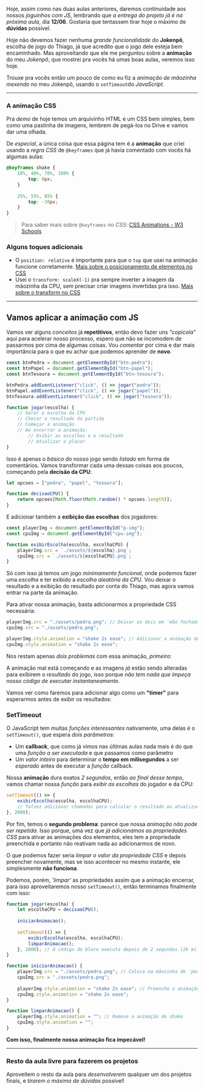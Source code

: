 Hoje, assim como nas duas aulas anteriores, daremos continuidade aos nossos *joguinhos com JS*, lembrando que *a entrega do projeto já é na próxima aula*, dia **12/06**. Gostaria que tentassem tirar hoje o máximo de **dúvidas** possível.

Hoje não devemos fazer nenhuma *grande funcionalidade* do **Jokenpô**, escolha de jogo do Thiago, já que acredito que o jogo dele esteja bem encaminhado. Mas aproveitando que ele me perguntou sobre a **animação** do meu *Jokenpô*, que mostrei pra vocês há umas boas aulas, veremos isso hoje.

Trouxe pra vocês então um pouco de como eu fiz a *animação de mãozinha mexendo* no meu Jokenpô, usando o `setTimeout`do *JavaScript*.

---

### A animação CSS

Pra *demo* de hoje temos um arquivinho HTML e um CSS bem simples, bem como uma pastinha de imagens, lembrem de pegá-los no Drive e vamos dar uma olhada. 

De *especial*, a única coisa que essa página tem é a **animação** que criei usando a *regra CSS* de `@keyframes` que já havia comentado com vocês há algumas aulas:

```css
@keyframes shake {
	10%, 40%, 70%, 100% {
		top: 0px;
	}
	
	25%, 55%, 85% {
		top: -30px;
	}
}
```

> Para saber mais sobre `@keyframes` no *CSS*: [CSS Animations - W3 Schools](https://www.w3schools.com/css/css3_animations.asp)

### Alguns toques adicionais

- O `position: relative` é importante para que o `top` que usei na animação funcione corretamente. [Mais sobre o posicionamento de elementos no CSS](https://www.w3schools.com/css/css_positioning.asp)
- Usei o `transform: scaleX(-1)` pra sempre inverter a imagem da mãozinha da CPU, sem precisar criar imagens invertidas pra isso. [Mais sobre o transform no CSS](https://www.w3schools.com/cssref/css3_pr_transform.php)

---

## Vamos aplicar a animação com JS

Vamos ver alguns *conceitos* já **repetitivos**, então devo fazer uns *"copicola"* aqui para acelerar nosso processo, espero que não se incomodem de passarmos por cima de algumas coisas. Vou *comentar* por cima e dar mais importância para o que eu achar que podemos aprender de **novo**. 

```js
const btnPedra = document.getElementById("btn-pedra");
const btnPapel = document.getElementById("btn-papel");
const btnTesoura = document.getElementById("btn-tesoura");

btnPedra.addEventListener("click", () => jogar("pedra"));
btnPapel.addEventListener("click", () => jogar("papel"));
btnTesoura.addEventListener("click", () => jogar("tesoura"));

function jogar(escolha) {
	// Gerar a escolha da CPU
	// Checar o resultado da partida
	// Começar a animação
	// Ao encerrar a animação:
		// Exibir as escolhas e o resultado
		// Atualizar o placar
}
```

Isso é apenas o *básico* do nosso jogo sendo *listado* em forma de comentários. Vamos transformar cada uma dessas coisas aos poucos, começando pela **decisão da CPU**:

```js
let opcoes = ["pedra", "papel", "tesoura"];

function decisaoCPU() {
	return opcoes[Math.floor(Math.random() * opcoes.length)];
}
```

E adicionar também a **exibição das escolhas** dos jogadores:

```js
const playerImg = document.getElementById("p-img");
const cpuImg = document.getElementById("cpu-img");

function exibirEscolha(escolha, escolhaCPU) {
	playerImg.src = `./assets/${escolha}.png`;
	cpuImg.src = `./assets/${escolhaCPU}.png`;
}
```

Só com isso já temos um jogo *minimamente funcional*, onde podemos fazer uma *escolha* e ter exibido a *escolha aleatória da CPU*. Vou deixar o resultado e a exibição do resultado por conta do Thiago, mas agora vamos entrar na parte da animação.

Para ativar nossa animação, basta adicionarmos a propriedade CSS necessária:

```js
playerImg.src = "./assets/pedra.png"; // Deixar os dois em 'mão fechada' (pedra) para a animação
cpuImg.src = "./assets/pedra.png";

playerImg.style.animation = "shake 2s ease"; // Adicionar a animação de shake pelo CSS
cpuImg.style.animation = "shake 2s ease";
```

Nos restam apenas *dois problemas* com essa animação, *primeiro*:

A animação mal está começando e as imagens *já* estão sendo alteradas para exibirem o *resultado* do jogo, isso porque *não tem nada que impeça nosso código de executar instantaneamente*.

Vamos ver como faremos para adicionar algo como um **"timer"** para esperarmos antes de exibir os resultados:

### SetTimeout

O JavaScript tem muitas *funções interessantes* nativamente, uma delas é o `setTimeout()`, que espera *dois parâmetros*:
- Um **callback**, que como já vimos nas últimas aulas nada mais é do que uma *função a ser executada* e que passamos como parâmetro
- Um *valor inteiro* para determinar o **tempo em milisegundos** a ser *esperado* antes de executar a *função* callback.

Nossa **animação** dura exatos *2 segundos*, então *ao final desse tempo*, vamos chamar nossa *função* para *exibir as escolhas* do jogador e da CPU:

```js
setTimeout(() => {
	exibirEscolha(escolha, escolhaCPU);
	// Talvez adicionar chamadas para calcular o resultado ou atualizar o placar
}, 2000);
```

Por fim, temos o **segundo problema**: parece que nossa *animação não pode ser repetida*. Isso porque, uma vez que *já adicionamos as propriedades CSS* para ativar as animações dos elementos, eles tem a propriedade preenchida e portanto não reativam nada ao adicionarmos de novo.

O que podemos fazer seria *limpar o valor da propriedade CSS* e depois preencher novamente, mas se isso acontecer no mesmo instante, ele simplesmente **não funciona**.

Podemos, porém, *'limpar'* as propriedades assim que a animação encerrar, para isso aproveitaremos nosso `setTimeout()`, então terminamos finalmente com isso:

```js
function jogar(escolha) {
	let escolhaCPU = decisaoCPU();
	
	iniciarAnimacao();
	
	setTimeout(() => {
		exibirEscolha(escolha, escolhaCPU);
		limparAnimacao();
	}, 2000); // O código do bloco executa depois de 2 segundos (2k miliseg)
}

function iniciarAnimacao() {
	playerImg.src = "./assets/pedra.png"; // Coloca na mãozinha de 'pedra'
	cpuImg.src = "./assets/pedra.png";
	
	playerImg.style.animation = "shake 2s ease"; // Preenche a animação no CSS
	cpuImg.style.animation = "shake 2s ease";
} 

function limparAnimacao() {
	playerImg.style.animation = ""; // Remove a animação de shake
	cpuImg.style.animation = "";
}
```

**Com isso, finalmente nossa animação fica impecável!**

---

### Resto da aula livre para fazerem os projetos

Aproveitem o resto da aula para *desenvolverem* qualquer um dos projetos finais, e *tirarem o máximo de dúvidas* possível!